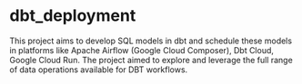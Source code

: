 # dbt_deployment

This project aims to develop SQL models in dbt and schedule these models in platforms like Apache Airflow (Google Cloud Composer), Dbt Cloud, Google Cloud Run. The project aimed to explore and leverage the full range of data operations available for DBT workflows.